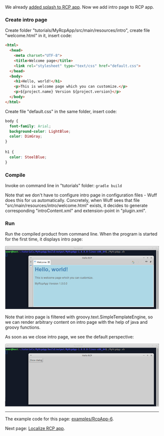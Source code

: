 We already [added splash to RCP app](Add-splash-to-RCP-app). Now we add intro page to RCP app.

### Create intro page

Create folder "tutorials/MyRcpApp/src/main/resources/intro", create file "welcome.html" in it, insert code:

```html
<html>
  <head>
    <meta charset="UTF-8">
    <title>Welcome page</title>
    <link rel="stylesheet" type="text/css" href="default.css">
  </head>
  <body>
    <h1>Hello, world!</h1>
    <p>This is welcome page which you can customize.</p>
    <p>${project.name} Version ${project.version}</p>
  </body>
</html>
```

Create file "default.css" in the same folder, insert code:

```css
body {
  font-family: Arial;
  background-color: LightBlue;
  color: DimGray;
}

h1 {
  color: SteelBlue;
}
```

### Compile

Invoke on command line in "tutorials" folder: `gradle build`

Note that we don't have to configure intro page in configuration files - Wuff does this for us automatically. Concretely, when Wuff sees that file "src/main/resources/intro/welcome.html" exists, it decides to generate corresponding "introContent.xml" and extension-point in "plugin.xml".

### Run

Run the compiled product from command line. When the program is started for the first time, it displays intro page:

![RcpApp-6-run-1](images/RcpApp-6-run-1.png "RcpApp-6-run-1")

Note that intro page is filtered with groovy.text.SimpleTemplateEngine, so we can render arbitrary content on intro page with the help of java and groovy functions.

As soon as we close intro page, we see the default perspective:

![RcpApp-6-run-2](images/RcpApp-6-run-2.png "RcpApp-6-run-2")

---

The example code for this page: [examples/RcpApp-6](../tree/master/examples/RcpApp-6).

Next page: [Localize RCP app](Localize-RCP-app).